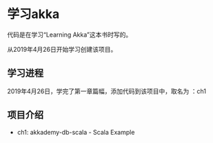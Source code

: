 # 学习akka

代码是在学习“Learning Akka”这本书时写的。

从2019年4月26日开始学习创建该项目。

## 学习进程

2019年4月26日，学完了第一章篇幅，添加代码到该项目中，取名为 ：ch1



## 项目介绍

- ch1: akkademy-db-scala - Scala Example


